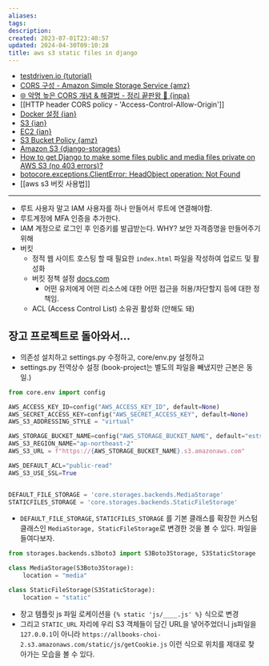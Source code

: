 ```yaml
---
aliases: 
tags: 
description:
created: 2023-07-01T23:40:57
updated: 2024-04-30T09:10:28
title: aws s3 static files in django
---
```

- [testdriven.io {tutorial}](https://testdriven.io/blog/storing-django-static-and-media-files-on-amazon-s3/)
- [CORS 구성 - Amazon Simple Storage Service {amz}](https://docs.aws.amazon.com/ko_kr/AmazonS3/latest/userguide/ManageCorsUsing.html)
- [🌐 악명 높은 CORS 개념 & 해결법 - 정리 끝판왕 👏 {inpa}](https://inpa.tistory.com/entry/WEB-%F0%9F%93%9A-CORS-%F0%9F%92%AF-%EC%A0%95%EB%A6%AC-%ED%95%B4%EA%B2%B0-%EB%B0%A9%EB%B2%95-%F0%9F%91%8F)
- [[HTTP header CORS policy - 'Access-Control-Allow-Origin']]
- [Docker 설정 {ian}](https://velog.io/@iankimdev/Docker-%EC%84%A4%EC%A0%95)
- [S3 {ian}](https://velog.io/@iankimdev/S3)
- [EC2 {ian}](https://velog.io/@iankimdev/EC2)
- [S3 Bucket Policy {amz}](https://docs.aws.amazon.com/ko_kr/AmazonS3/latest/userguide/access-policy-language-overview.html?icmpid=docs_amazons3_console)
- [Amazon S3 {django-storages}](https://django-storages.readthedocs.io/en/latest/backends/amazon-S3.html?highlight=STATICFILES_STORAGE)
- [How to get Django to make some files public and media files private on AWS S3 (no 403 errors)?](https://stackoverflow.com/questions/67650507/how-to-get-django-to-make-some-files-public-and-media-files-private-on-aws-s3-n)
- [botocore.exceptions.ClientError: HeadObject operation: Not Found](https://stackoverflow.com/questions/44895334/botocore-exceptions-clienterror-an-error-occurred-404-when-calling-the-headob)
- [[aws s3 버킷 사용법]]
---
- 루트 사용자 말고 IAM 사용자를 하나 만들어서 루트에 연결해야함.
- 루트계정에 MFA 인증을 추가한다.
- IAM 계정으로 로그인 후 인증키를 발급받는다. WHY? 보안 자격증명을 만들어주기 위해
- 버킷
	- 정적 웹 사이트 호스팅 할 때 필요한 `index.html` 파일을 작성하여 업로드 및 활성화
	- 버킷 정책 설정 [docs.com](https://docs.aws.amazon.com/ko_kr/AmazonS3/latest/userguide/access-policy-language-overview.html) 
		- 어떤 유저에게 어떤 리소스에 대한 어떤 접근을 허용/차단할지 등에 대한 정책임.
	- ACL (Access Control List) 소유권 활성화 (안해도 돼)
 

## 장고 프로젝트로 돌아와서...

- 의존성 설치하고 settings.py 수정하고, core/env.py 설정하고 
- settings.py 전역상수 설정 (book-project는 별도의 파일을 빼냈지만 근본은 동일.)

 ```python
 from core.env import config

AWS_ACCESS_KEY_ID=config("AWS_ACCESS_KEY_ID", default=None)
AWS_SECRET_ACCESS_KEY=config("AWS_SECRET_ACCESS_KEY", default=None)
AWS_S3_ADDRESSING_STYLE = "virtual"

AWS_STORAGE_BUCKET_NAME=config("AWS_STORAGE_BUCKET_NAME", default="estsoft-ormi-bookstore")
AWS_S3_REGION_NAME="ap-northeast-2"
AWS_S3_URL = f"https://{AWS_STORAGE_BUCKET_NAME}.s3.amazonaws.com"

AWS_DEFAULT_ACL="public-read"
AWS_S3_USE_SSL=True


DEFAULT_FILE_STORAGE = 'core.storages.backends.MediaStorage'
STATICFILES_STORAGE = 'core.storages.backends.StaticFileStorage'
 ```

 - `DEFAULT_FILE_STORAGE`, `STATICFILES_STORAGE` 를 기본 클래스를 확장한 커스텀 클래스인 `MediaStorage, StaticFileStorage`로 변경한 것을 볼 수 있다. 파일을 들여다보자.

```python
from storages.backends.s3boto3 import S3Boto3Storage, S3StaticStorage

class MediaStorage(S3Boto3Storage):
    location = "media"

class StaticFileStorage(S3StaticStorage):
    location = "static"
```

- 장고 템플릿 js 파일 로케이션을 `{% static 'js/____.js' %}` 식으로 변경 
- 그리고 `STATIC_URL` 자리에 우리 S3 객체들이 담긴 URL을 넣어주었더니 js파일을 `127.0.0.1`이 아니라 `https://allbooks-choi-2.s3.amazonaws.com/static/js/getCookie.js` 이런 식으로 위치를 제대로 찾아가는 모습을 볼 수 있다.
